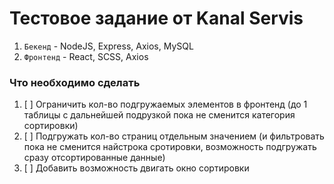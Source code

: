 # Тестовое задание от Kanal Servis

1. `Бекенд` - NodeJS, Express, Axios, MySQL
2. `Фронтенд` - React, SCSS, Axios

### Что необходимо сделать

1. [ ] Ограничить кол-во подгружаемых элементов в фронтенд (до 1 таблицы с дальнейшей подрузкой пока не сменится категория сортировки)
2. [ ] Подгружать кол-во страниц отдельным значением (и фильтровать пока не сменится найстрока сротировки, возможность подгружать сразу отсортированные данные)
3. [ ] Добавить возможность двигать окно сортировки

